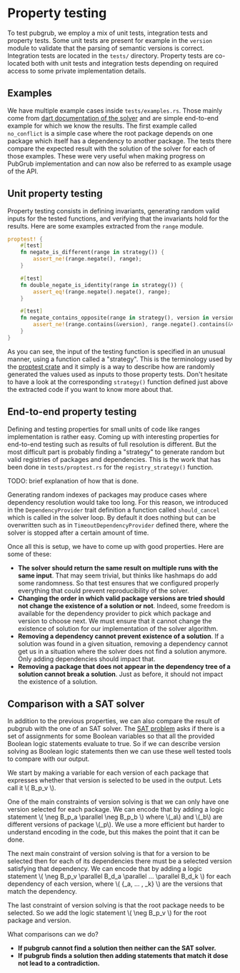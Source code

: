 # Property testing

To test pubgrub, we employ a mix of unit tests, integration tests and property tests.
Some unit tests are present for example in the `version` module to validate
that the parsing of semantic versions is correct.
Integration tests are located in the `tests/` directory.
Property tests are co-located both with unit tests and integration tests
depending on required access to some private implementation details.


## Examples

We have multiple example cases inside `tests/examples.rs`.
Those mainly come from [dart documentation of the solver][dart-solver]
and are simple end-to-end example for which we know the results.
The first example called `no_conflict` is a simple case where
the root package depends on one package which itself has a dependency
to another package.
The tests there compare the expected result with the solution of the solver
for each of those examples.
These were very useful when making progress on PubGrub implementation
and can now also be referred to as example usage of the API.

[dart-solver]: https://github.com/dart-lang/pub/blob/master/doc/solver.md


## Unit property testing

Property testing consists in defining invariants,
generating random valid inputs for the tested functions,
and verifying that the invariants hold for the results.
Here are some examples extracted from the `range` module.

```rust
proptest! {
    #[test]
    fn negate_is_different(range in strategy()) {
        assert_ne!(range.negate(), range);
    }

    #[test]
    fn double_negate_is_identity(range in strategy()) {
        assert_eq!(range.negate().negate(), range);
    }

    #[test]
    fn negate_contains_opposite(range in strategy(), version in version_strat()) {
        assert_ne!(range.contains(&version), range.negate().contains(&version));
    }
}
```

As you can see, the input of the testing function is specified
in an unusual manner, using a function called a "strategy".
This is the terminology used by the [proptest crate][proptest]
and it simply is a way to describe how are randomly generated the values
used as inputs to those property tests.
Don't hesitate to have a look at the corresponding `strategy()` function
defined just above the extracted code if you want to know more about that.

[proptest]: https://altsysrq.github.io/rustdoc/proptest/latest/proptest/index.html


## End-to-end property testing

Defining and testing properties for small units of code
like ranges implementation is rather easy.
Coming up with interesting properties for end-to-end testing
such as results of full resolution is different.
But the most difficult part is probably finding a "strategy"
to generate random but valid registries of packages and dependencies.
This is the work that has been done in `tests/proptest.rs`
for the `registry_strategy()` function.

TODO: brief explanation of how that is done.

Generating random indexes of packages may produce cases
where dependency resolution would take too long.
For this reason, we introduced in the `DependencyProvider` trait definition
a function called `should_cancel` which is called in the solver loop.
By default it does nothing but can be overwritten such as
in `TimeoutDependencyProvider` defined there,
where the solver is stopped after a certain amount of time.

Once all this is setup, we have to come up with good properties.
Here are some of these:

- **The solver should return the same result on multiple runs with the same input**.
  That may seem trivial, but thinks like hashmaps do add some randomness.
  So that test ensures that we configured properly everything
  that could prevent reproducibility of the solver.
- **Changing the order in which valid package versions are tried
  should not change the existence of a solution or not**.
  Indeed, some freedom is available for the dependency provider
  to pick which package and version to choose next.
  We must ensure that it cannot change the existence of solution for
  our implementation of the solver algorithm.
- **Removing a dependency cannot prevent existence of a solution**.
  If a solution was found in a given situation,
  removing a dependency cannot get us in a situation where
  the solver does not find a solution anymore.
  Only adding dependencies should impact that.
- **Removing a package that does not appear in the dependency tree
  of a solution cannot break a solution**.
  Just as before, it should not impact the existence of a solution.


## Comparison with a SAT solver

In addition to the previous properties,
we can also compare the result of pubgrub with the one of an SAT solver.
The [SAT problem](https://en.wikipedia.org/wiki/Boolean_satisfiability_problem) asks if there is a
set of assignments for some Boolean variables so that all the provided Boolean logic statements 
evaluate to true. So if we can describe version solving as Boolean logic statements then we can use
these well tested tools to compare with our output.

We start by making a variable for each version of each package that expresses whether that version 
is selected to be used in the output. Lets call it \\( B_p_v \\).

One of the main constraints of version solving is that we can only have one version selected
 for each package. We can encode that by adding a logic statement \\( \\neg B_p_a \\parallel \\neg B_p_b \\)
 where \\(_a\\) and \\(_b\\) are different versions of package \\(_p\\). We use a more efficient but
 harder to understand encoding in the code, but this makes the point that it can be done.

The next main constraint of version solving is that for a version to be selected then for each of
 its dependencies there must be a selected version satisfying that dependency. We can encode that by 
 adding a logic statement \\( \\neg B_p_v \\parallel B_d_a \\parallel  ...  \\parallel  B_d_k \\) for
 each dependency of each version, where \\( {_a,  ... ,  _k} \\) are the versions that match the dependency.
 
The last constraint of version solving is that the root package needs to be selected. So we add the
logic statement \\( \\neg B_p_v \\) for the root package and version.

What comparisons can we do?

- **If pubgrub cannot find a solution then neither can the SAT solver.**
- **If pubgrub finds a solution then adding statements that match it dose not lead to a contradiction.**
